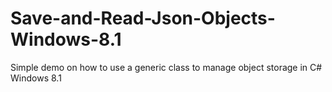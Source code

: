 Save-and-Read-Json-Objects-Windows-8.1
======================================

Simple demo on how to use a generic class to manage object storage in C# Windows 8.1
